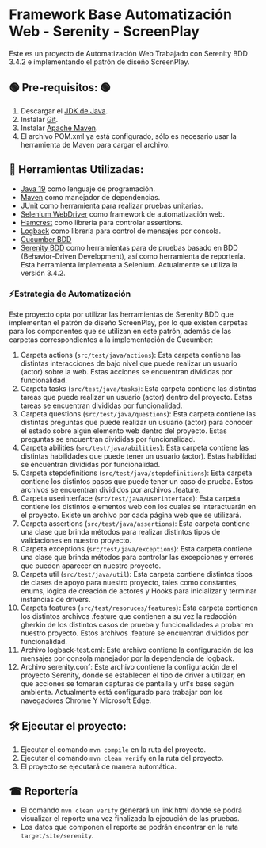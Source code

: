 # Framework Base Automatización Web -  Serenity - ScreenPlay

Este es un proyecto de Automatización Web Trabajado con Serenity BDD 3.4.2 e implementando el patrón de diseño ScreenPlay.

## 🟢 Pre-requisitos: 🟢
1. Descargar el [JDK de Java](https://www.oracle.com/pe/java/technologies/downloads/).
2. Instalar [Git](https://git-scm.com).
3. Instalar [Apache Maven](https://maven.apache.org).
4. El archivo POM.xml ya está configurado, sólo es necesario usar la herramienta de Maven para cargar el archivo.

## 🏀 Herramientas Utilizadas:

* [Java 19](https://openjdk.java.net/projects/jdk/1/) como lenguaje de programación.
* [Maven](https://maven.apache.org/) como manejador de dependencias.
* [JUnit](https://junit.org/junit5/) como herramienta para realizar pruebas unitarias.
* [Selenium WebDriver](https://www.selenium.dev/) como framework de automatización web.
* [Hamcrest](https://hamcrest.org/) como librería para controlar assertions.
* [Logback](https://logback.qos.ch/) como librería para control de mensajes por consola.
* [Cucumber BDD]()
* [Serenity BDD](https://serenity-bdd.github.io/) como herramientas para de pruebas basado en BDD (Behavior-Driven Development), así como herramienta de reportería. Esta herramienta implementa a Selenium. Actualmente se utiliza la versión 3.4.2.

### ⚡️Estrategia de Automatización
Este proyecto opta por utilizar las herramientas de Serenity BDD que implementan el patrón de diseño ScreenPlay, por lo que existen carpetas para los componentes que se utilizan en este patrón, además de las carpetas correspondientes a la implementación de Cucumber:
1. Carpeta actions (`src/test/java/actions`): Esta carpeta contiene las distintas interacciones de bajo nivel que puede realizar un usuario (actor) sobre la web. Estas acciones se encuentran divididas por funcionalidad.
2. Carpeta tasks (`src/test/java/tasks`): Esta carpeta contiene las distintas tareas que puede realizar un usuario (actor) dentro del proyecto. Estas tareas se encuentran divididas por funcionalidad.
3. Carpeta questions (`src/test/java/questions`): Esta carpeta contiene las distintas preguntas que puede realizar un usuario (actor) para conocer el estado sobre algún elemento web dentro del proyecto. Estas preguntas se encuentran divididas por funcionalidad.
4. Carpeta abilities (`src/test/java/abilities`): Esta carpeta contiene las distintas habilidades que puede tener un usuario (actor). Estas habilidad se encuentran divididas por funcionalidad.
5. Carpeta stepdefinitions (`src/test/java/stepdefinitions`): Esta carpeta contiene los distintos pasos que puede tener un caso de prueba. Estos archivos se encuentran divididos por archivos .feature.
6. Carpeta userinterface (`src/test/java/userinterface`): Esta carpeta contiene los distintos elementos web con los cuales se interactuarán en el proyecto. Existe un archivo por cada página web que se utilizará.
7. Carpeta assertions (`src/test/java/assertions`): Esta carpeta contiene una clase que brinda métodos para realizar distintos tipos de validaciones en nuestro proyecto.
8. Carpeta exceptions (`src/test/java/exceptions`): Esta carpeta contiene una clase que brinda métodos para controlar las excepciones y errores que pueden aparecer en nuestro proyecto.
9. Carpeta util (`src/test/java/util`): Esta carpeta contiene distintos tipos de clases de apoyo para nuestro proyecto, tales como constantes, enums, lógica de creación de actores y Hooks para inicializar y terminar instancias de drivers.
10. Carpeta features (`src/test/resoruces/features`): Esta carpeta contienen los distintos archivos .feature que contienen a su vez la redacción gherkin de los distintos casos de prueba y funcionalidades a probar en nuestro proyecto. Estos archivos .feature se encuentran divididos por funcionalidad.
11. Archivo logback-test.cml: Este archivo contiene la configuración de los mensajes por consola manejador por la dependencia de logback.
12. Archivo serenity.conf: Este archivo contiene la configuración de el proyecto Serenity, donde se establecen el tipo de driver a utilizar, en que acciones se tomarán capturas de pantalla y url's base según ambiente. Actualmente está configurado para trabajar con los navegadores Chrome Y Microsoft Edge.


## 🛠️ Ejecutar el proyecto:

1. Ejecutar el comando `mvn compile` en la ruta del proyecto.
2. Ejecutar el comando `mvn clean verify` en la ruta del proyecto.
3. El proyecto se ejecutará de manera automática.

## ☎ Reportería

* El comando `mvn clean verify` generará un link html donde se podrá visualizar el reporte una vez finalizada la ejecución de las pruebas.
* Los datos que componen el reporte se podrán encontrar en la ruta `target/site/serenity`.